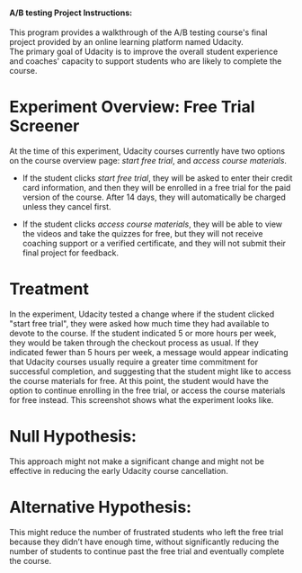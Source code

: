 #### A/B testing Project Instructions:
This program provides a walkthrough of the A/B testing course's final project provided by an online learning platform named Udacity.  
The primary goal of Udacity is to improve the overall student experience and coaches' capacity to support students who are likely to complete the course.

# Experiment Overview: Free Trial Screener
At the time of this experiment, Udacity courses currently have two options on the course overview page: *start free trial*, and *access course materials*. 

- If the student clicks *start free trial*, they will be asked to enter their credit card information, and then they will be enrolled in a free trial for the paid version of the course. After 14 days, they will automatically be charged unless they cancel first. 

- If the student clicks *access course materials*, they will be able to view the videos and take the quizzes for free, but they will not receive coaching support or a verified certificate, and they will not submit their final project for feedback.

# Treatment
In the experiment, Udacity tested a change where if the student clicked "start free trial", they were asked how much time they had available to devote to the course. If the student indicated 5 or more hours per week, they would be taken through the checkout process as usual. If they indicated fewer than 5 hours per week, a message would appear indicating that Udacity courses usually require a greater time commitment for successful completion, and suggesting that the student might like to access the course materials for free. At this point, the student would have the option to continue enrolling in the free trial, or access the course materials for free instead. This screenshot shows what the experiment looks like.


# Null Hypothesis: 
This approach might not make a significant change and might not be effective in reducing the early Udacity course cancellation.

# Alternative Hypothesis: 
This might reduce the number of frustrated students who left the free trial because they didn’t have enough time, without significantly reducing the number of students to continue past the free trial and eventually complete the course.





